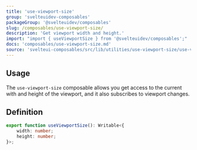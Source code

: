 ```yaml
---
title: 'use-viewport-size'
group: 'svelteuidev-composables'
packageGroup: '@svelteuidev/composables'
slug: /composables/use-viewport-size/
description: 'Get viewport width and height.'
import: "import { useViewportSize } from '@svelteuidev/composables';"
docs: 'composables/use-viewport-size.md'
source: 'svelteui-composables/src/lib/utilities/use-viewport-size/use-viewport-size.ts'
---
```


<script lang='ts'>
    import { Demo, ComposableDemos } from "@svelteuidev/demos";
    import { Heading } from 'components'
</script>

<Heading />

## Usage

The `use-viewport-size` composable allows you get access to the current with and height of the viewport, and it also subscribes to viewport changes.

<Demo demo={ComposableDemos.useViewportSizeDemo.usage} />

## Definition

```ts
export function useViewportSize(): Writable<{
	width: number;
	height: number;
}>;
```
